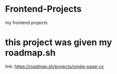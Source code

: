 # Frontend-Projects
my frontend projects
# this project was given my roadmap.sh
link:
https://roadmap.sh/projects/single-page-cv
